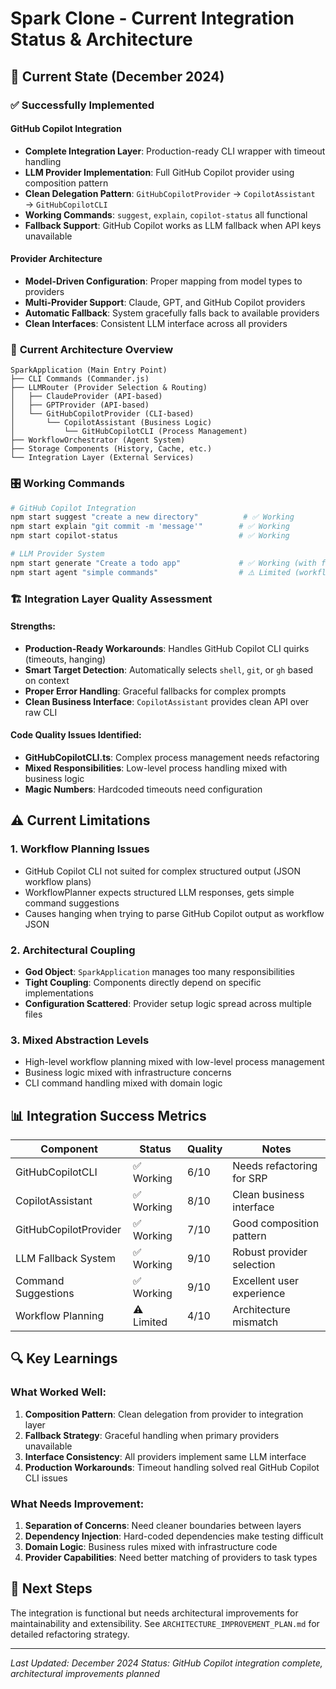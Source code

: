 # Spark Clone - Current Integration Status & Architecture

## 🎯 **Current State (December 2024)**

### ✅ **Successfully Implemented**

#### **GitHub Copilot Integration**
- **Complete Integration Layer**: Production-ready CLI wrapper with timeout handling
- **LLM Provider Implementation**: Full GitHub Copilot provider using composition pattern
- **Clean Delegation Pattern**: `GitHubCopilotProvider` → `CopilotAssistant` → `GitHubCopilotCLI`
- **Working Commands**: `suggest`, `explain`, `copilot-status` all functional
- **Fallback Support**: GitHub Copilot works as LLM fallback when API keys unavailable

#### **Provider Architecture**
- **Model-Driven Configuration**: Proper mapping from model types to providers
- **Multi-Provider Support**: Claude, GPT, and GitHub Copilot providers
- **Automatic Fallback**: System gracefully falls back to available providers
- **Clean Interfaces**: Consistent LLM interface across all providers

### 🔄 **Current Architecture Overview**

```
SparkApplication (Main Entry Point)
├── CLI Commands (Commander.js)
├── LLMRouter (Provider Selection & Routing)
│   ├── ClaudeProvider (API-based)
│   ├── GPTProvider (API-based)  
│   └── GitHubCopilotProvider (CLI-based)
│       └── CopilotAssistant (Business Logic)
│           └── GitHubCopilotCLI (Process Management)
├── WorkflowOrchestrator (Agent System)
├── Storage Components (History, Cache, etc.)
└── Integration Layer (External Services)
```

### 🎛️ **Working Commands**

```bash
# GitHub Copilot Integration
npm start suggest "create a new directory"          # ✅ Working
npm start explain "git commit -m 'message'"        # ✅ Working  
npm start copilot-status                           # ✅ Working

# LLM Provider System
npm start generate "Create a todo app"             # ✅ Working (with fallback)
npm start agent "simple commands"                  # ⚠️ Limited (workflow planning issues)
```

### 🏗️ **Integration Layer Quality Assessment**

#### **Strengths:**
- **Production-Ready Workarounds**: Handles GitHub Copilot CLI quirks (timeouts, hanging)
- **Smart Target Detection**: Automatically selects `shell`, `git`, or `gh` based on context
- **Proper Error Handling**: Graceful fallbacks for complex prompts
- **Clean Business Interface**: `CopilotAssistant` provides clean API over raw CLI

#### **Code Quality Issues Identified:**
- **GitHubCopilotCLI.ts**: Complex process management needs refactoring
- **Mixed Responsibilities**: Low-level process handling mixed with business logic
- **Magic Numbers**: Hardcoded timeouts need configuration

## ⚠️ **Current Limitations**

### **1. Workflow Planning Issues**
- GitHub Copilot CLI not suited for complex structured output (JSON workflow plans)
- WorkflowPlanner expects structured LLM responses, gets simple command suggestions
- Causes hanging when trying to parse GitHub Copilot output as workflow JSON

### **2. Architectural Coupling**
- **God Object**: `SparkApplication` manages too many responsibilities
- **Tight Coupling**: Components directly depend on specific implementations
- **Configuration Scattered**: Provider setup logic spread across multiple files

### **3. Mixed Abstraction Levels**
- High-level workflow planning mixed with low-level process management
- Business logic mixed with infrastructure concerns
- CLI command handling mixed with domain logic

## 📊 **Integration Success Metrics**

| Component | Status | Quality | Notes |
|-----------|--------|---------|-------|
| GitHubCopilotCLI | ✅ Working | 6/10 | Needs refactoring for SRP |
| CopilotAssistant | ✅ Working | 8/10 | Clean business interface |
| GitHubCopilotProvider | ✅ Working | 7/10 | Good composition pattern |
| LLM Fallback System | ✅ Working | 9/10 | Robust provider selection |
| Command Suggestions | ✅ Working | 9/10 | Excellent user experience |
| Workflow Planning | ⚠️ Limited | 4/10 | Architecture mismatch |

## 🔍 **Key Learnings**

### **What Worked Well:**
1. **Composition Pattern**: Clean delegation from provider to integration layer
2. **Fallback Strategy**: Graceful handling when primary providers unavailable  
3. **Interface Consistency**: All providers implement same LLM interface
4. **Production Workarounds**: Timeout handling solved real GitHub Copilot CLI issues

### **What Needs Improvement:**
1. **Separation of Concerns**: Need cleaner boundaries between layers
2. **Dependency Injection**: Hard-coded dependencies make testing difficult
3. **Domain Logic**: Business rules mixed with infrastructure code
4. **Provider Capabilities**: Need better matching of providers to task types

## 🚀 **Next Steps**

The integration is functional but needs architectural improvements for maintainability and extensibility. See `ARCHITECTURE_IMPROVEMENT_PLAN.md` for detailed refactoring strategy.

---
*Last Updated: December 2024*
*Status: GitHub Copilot integration complete, architectural improvements planned*
